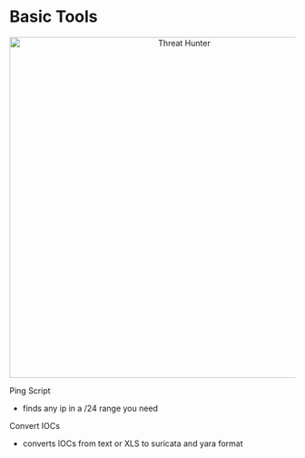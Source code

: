 # Basic Tools

<div align="center">
  <img src="https://git.infinit3i.com/matthew/Hunt-AI/raw/commit/4c3b0654cd4c5b94e8659f2d18f86e01b579ba87/Assets/threat_hunter.jpeg" alt="Threat Hunter" width="600">
</div>

Ping Script
- finds any ip in a /24 range you need

Convert IOCs
- converts IOCs from text or XLS to suricata and yara format
